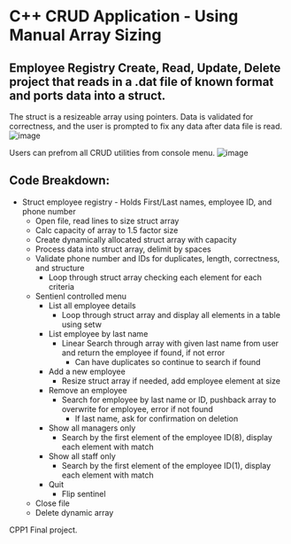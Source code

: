 # C++ CRUD Application - Using Manual Array Sizing
## Employee Registry Create, Read, Update, Delete project that reads in a .dat file of known format and ports data into a struct.
The struct is a resizeable array using pointers.
Data is validated for correctness, and the user is prompted to fix any data after data file is read.
![image](https://github.com/LuisAlanCortes/EmployeeRegistryCRUD/assets/110257548/24954f35-116a-4150-9e42-2bfe62f17690)

Users can prefrom all CRUD utilities from console menu.
![image](https://github.com/LuisAlanCortes/EmployeeRegistryCRUD/assets/110257548/33a65aff-9173-431f-a9c1-9b786f9aae1d)

## Code Breakdown:
- Struct employee registry - Holds First/Last names, employee ID, and phone number
    - Open file, read lines to size struct array
    - Calc capacity of array to 1.5 factor size
    - Create dynamically allocated struct array with capacity
    - Process data into struct array, delimit by spaces
    - Validate phone number and IDs for duplicates, length, correctness, and structure
        - Loop through struct array checking each element for each criteria
    - Sentienl controlled menu 
        - List all employee details
            - Loop through struct array and display all elements in a table using setw
        - List employee by last name
            - Linear Search through array with given last name from user and return the employee if found, if not error
                - Can have duplicates so continue to search if found
        - Add a new employee
            - Resize struct array if needed, add employee element at size
        - Remove an employee
            - Search for employee by last name or ID, pushback array to overwrite for employee, error if not found
                - If last name, ask for confirmation on deletion
        - Show all managers only
            - Search by the first element of the employee ID(8), display each element with match
        - Show all staff only
            - Search by the first element of the employee ID(1), display each element with match
        - Quit
            - Flip sentinel
    - Close file
    - Delete dynamic array

CPP1 Final project. 
